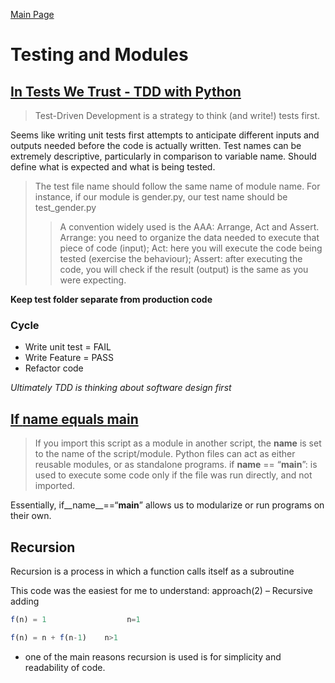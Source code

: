 [Main Page](../README.md)
# Testing and Modules

## [In Tests We Trust - TDD with Python](https://code.likeagirl.io/in-tests-we-trust-tdd-with-python-af69f47e6932)

> Test-Driven Development is a strategy to think (and write!) tests first.

Seems like writing unit tests first attempts to anticipate different inputs and outputs needed before the code is actually written.
Test names can be extremely descriptive, particularly in comparison to variable name. Should define what is expected and what is being tested.

> The test file name should follow the same name of module name. For instance, if our module is gender.py, our test name should be test_gender.py 
>> A convention widely used is the AAA: Arrange, Act and Assert.
Arrange: you need to organize the data needed to execute that piece of code (input);
Act: here you will execute the code being tested (exercise the behaviour);
Assert: after executing the code, you will check if the result (output) is the same as you were expecting.

**Keep test folder separate from production code**

### Cycle

- Write unit test = FAIL
- Write Feature = PASS
- Refactor code

*Ultimately TDD is thinking about software design first*

## [If __name__ equals __main__](https://www.geeksforgeeks.org/what-does-the-if-__name__-__main__-do/)

> If you import this script as a module in another script, the __name__ is set to the name of the script/module.
> Python files can act as either reusable modules, or as standalone programs.
> if __name__ == “__main__”: is used to execute some code only if the file was run directly, and not imported.

Essentially, if__name__==“__main__” allows us to modularize or run programs on their own.

## Recursion

Recursion is a process in which a function calls itself as a subroutine

This code was the easiest for me to understand:
approach(2) – Recursive adding 

```javascript
f(n) = 1                  n=1

f(n) = n + f(n-1)    n>1
```


* one of the main reasons recursion is used is for simplicity and readability of code.